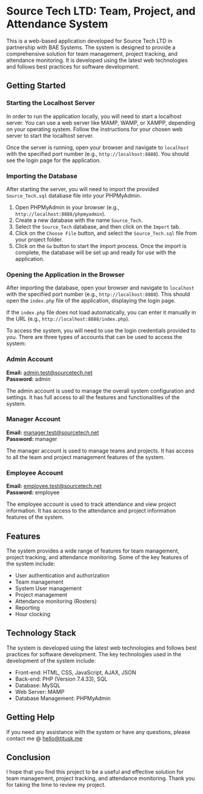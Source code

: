 # Source Tech LTD: Team, Project, and Attendance System

This is a web-based application developed for Source Tech LTD in partnership with BAE Systems. The system is designed to provide a comprehensive solution for team management, project tracking, and attendance monitoring. It is developed using the latest web technologies and follows best practices for software development.

## Getting Started

### Starting the Localhost Server

In order to run the application locally, you will need to start a localhost server. You can use a web server like MAMP, WAMP, or XAMPP, depending on your operating system. Follow the instructions for your chosen web server to start the localhost server.

Once the server is running, open your browser and navigate to `localhost` with the specified port number (e.g., `http://localhost:8888`). You should see the login page for the application.

### Importing the Database

After starting the server, you will need to import the provided `Source_Tech.sql` database file into your PHPMyAdmin.

1. Open PHPMyAdmin in your browser (e.g., `http://localhost:8888/phpmyadmin`).
2. Create a new database with the name `Source_Tech`.
3. Select the `Source_Tech` database, and then click on the `Import` tab.
4. Click on the `Choose File` button, and select the `Source_Tech.sql` file from your project folder.
5. Click on the `Go` button to start the import process. Once the import is complete, the database will be set up and ready for use with the application.

### Opening the Application in the Browser

After importing the database, open your browser and navigate to `localhost` with the specified port number (e.g., `http://localhost:8888`). This should open the `index.php` file of the application, displaying the login page.

If the `index.php` file does not load automatically, you can enter it manually in the URL (e.g., `http://localhost:8888/index.php`).

To access the system, you will need to use the login credentials provided to you. There are three types of accounts that can be used to access the system:

### **Admin Account**

**Email:** admin.test@sourcetech.net  
**Password:** admin  

The admin account is used to manage the overall system configuration and settings. It has full access to all the features and functionalities of the system.

### **Manager Account**

**Email:** manager.test@sourcetech.net  
**Password:** manager  

The manager account is used to manage teams and projects. It has access to all the team and project management features of the system.

### **Employee Account**

**Email:** employee.test@sourcetech.net  
**Password:** employee  

The employee account is used to track attendance and view project information. It has access to the attendance and project information features of the system.

## Features

The system provides a wide range of features for team management, project tracking, and attendance monitoring. Some of the key features of the system include:

- User authentication and authorization
- Team management
- System User management
- Project management
- Attendance monitoring (Rosters)
- Reporting 
- Hour clocking

## Technology Stack

The system is developed using the latest web technologies and follows best practices for software development. The key technologies used in the development of the system include:

- Front-end: HTML, CSS, JavaScript, AJAX, JSON
- Back-end: PHP (Version 7.4.33), SQL
- Database: MySQL
- Web Server: MAMP
- Database Management: PHPMyAdmin

## Getting Help

If you need any assistance with the system or have any questions, please contact me @ hello@titusk.me

## Conclusion

I hope that you find this project to be a useful and effective solution for team management, project tracking, and attendance monitoring.
Thank you for taking the time to review my project.
